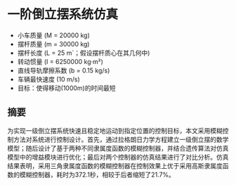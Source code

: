 # 一阶倒立摆系统仿真

- 小车质量 \(M = 20000 kg\)
- 摆杆质量 \(m = 30000 kg\)
- 摆杆长度 \(L = 25 m`；假设摆杆质心在其几何中\)
- 转动惯量 \(I = 6250000 kg·m²\)
- 直线导轨摩擦系数 \(b = 0.15 kg/s\)
- 车辆最快速度 \(10 m/s\)
- 目标：使得移动\(1000m\)的时间最短

## 摘要
为实现一级倒立摆系统快速且稳定地运动到指定位置的控制目标，本文采用模糊控制方法对系统进行控制设计。首先，通过拉格朗日力学方程建立一级倒立摆的数学模型；随后设计了基于两种不同隶属度函数的模糊控制器，并结合遗传算法对仿真模型中的增益模块进行优化；最后对两个控制器的仿真结果进行了对比分析。仿真结果表明，采用三角隶属度函数的模糊控制器在控制效果上优于采用高斯隶属度函数的模糊控制器，耗时为372.1秒，相较于后者缩短了21.7%。
